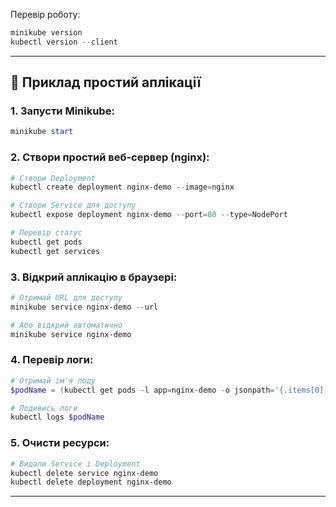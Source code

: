 Перевір роботу:
```powershell
minikube version
kubectl version --client
```

---

## 🚀 Приклад простий аплікації

### **1. Запусти Minikube:**
```powershell
minikube start
```

### **2. Створи простий веб-сервер (nginx):**
```powershell
# Створи Deployment
kubectl create deployment nginx-demo --image=nginx

# Створи Service для доступу
kubectl expose deployment nginx-demo --port=80 --type=NodePort

# Перевір статус
kubectl get pods
kubectl get services
```

### **3. Відкрий аплікацію в браузері:**
```powershell
# Отримай URL для доступу
minikube service nginx-demo --url

# Або відкрий автоматично
minikube service nginx-demo
```

### **4. Перевір логи:**
```powershell
# Отримай ім'я поду
$podName = (kubectl get pods -l app=nginx-demo -o jsonpath='{.items[0].metadata.name}')

# Подивись логи
kubectl logs $podName
```

### **5. Очисти ресурси:**
```powershell
# Видали Service і Deployment
kubectl delete service nginx-demo
kubectl delete deployment nginx-demo
```

---
